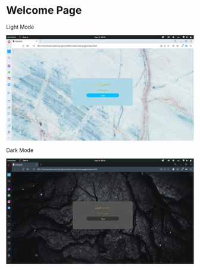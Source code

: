 # Welcome Page

Light Mode

[![Light mode screenshot](/static/images/sc-light.png)](https://github.com/sina-yeganeh/welcome-page)

Dark Mode

[![Dark mode screenshot](static/images/sc-dark.png)](https://github.com/sina-yeganeh/welcome-page)
